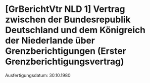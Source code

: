 # [GrBerichtVtr NLD 1] Vertrag zwischen der Bundesrepublik Deutschland und dem Königreich der Niederlande über Grenzberichtigungen (Erster Grenzberichtigungsvertrag)

Ausfertigungsdatum: 30.10.1980

 